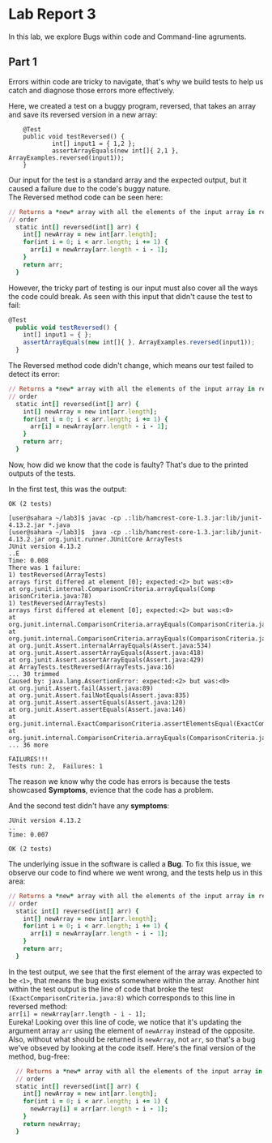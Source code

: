 # Lab Report 3
In this lab, we explore Bugs within code and Command-line agruments.

Part 1
---
Errors within code are tricky to navigate, that's why we build tests to help us catch and diagnose those errors more effectively.  

Here, we created a test on a buggy program, reversed, that takes an array and save its reversed version in a new array:  
```SAS
	@Test
  	public void testReversed() {
    		int[] input1 = { 1,2 };
    		assertArrayEquals(new int[]{ 2,1 }, ArrayExamples.reversed(input1));
  	}
```

Our input for the test is a standard array and the expected output, but it caused a failure due to the code's buggy nature.  
The Reversed method code can be seen here:  
```ruby
// Returns a *new* array with all the elements of the input array in reversed
// order
  static int[] reversed(int[] arr) {
    int[] newArray = new int[arr.length];
    for(int i = 0; i < arr.length; i += 1) {
      arr[i] = newArray[arr.length - i - 1];
    }
    return arr;
  }
```

However, the tricky part of testing is our input must also cover all the ways the code could break. As seen with this input that didn't cause the test to fail:  
``` javascript
@Test
  public void testReversed() {
    int[] input1 = { };
    assertArrayEquals(new int[]{ }, ArrayExamples.reversed(input1));
  }
```

The Reversed method code didn't change, which means our test failed to detect its error:  
```ruby
// Returns a *new* array with all the elements of the input array in reversed
// order
  static int[] reversed(int[] arr) {
    int[] newArray = new int[arr.length];
    for(int i = 0; i < arr.length; i += 1) {
      arr[i] = newArray[arr.length - i - 1];
    }
    return arr;
  }
```

Now, how did we know that the code is faulty? That's due to the printed outputs of the tests. 

In the first test, this was the output:
```Q
OK (2 tests)

[user@sahara ~/lab3]$ javac -cp .:lib/hamcrest-core-1.3.jar:lib/junit-4.13.2.jar *.java
[user@sahara ~/lab3]$  java -cp .:lib/hamcrest-core-1.3.jar:lib/junit-4.13.2.jar org.junit.runner.JUnitCore ArrayTests
JUnit version 4.13.2
..E
Time: 0.008
There was 1 failure:
1) testReversed(ArrayTests)
arrays first differed at element [0]; expected:<2> but was:<0>
at org.junit.internal.ComparisonCriteria.arrayEquals(Comp
arisonCriteria.java:78)
1) testReversed(ArrayTests)
arrays first differed at element [0]; expected:<2> but was:<0>
at org.junit.internal.ComparisonCriteria.arrayEquals(ComparisonCriteria.java:78)
at org.junit.internal.ComparisonCriteria.arrayEquals(ComparisonCriteria.java:28)
at org.junit.Assert.internalArrayEquals(Assert.java:534)
at org.junit.Assert.assertArrayEquals(Assert.java:418)
at org.junit.Assert.assertArrayEquals(Assert.java:429)
at ArrayTests.testReversed(ArrayTests.java:16)
... 30 trimmed
Caused by: java.lang.AssertionError: expected:<2> but was:<0>
at org.junit.Assert.fail(Assert.java:89)
at org.junit.Assert.failNotEquals(Assert.java:835)
at org.junit.Assert.assertEquals(Assert.java:120)
at org.junit.Assert.assertEquals(Assert.java:146)
at org.junit.internal.ExactComparisonCriteria.assertElementsEqual(ExactComparisonCriteria.java:8)
at org.junit.internal.ComparisonCriteria.arrayEquals(ComparisonCriteria.java:76)
... 36 more

FAILURES!!!
Tests run: 2,  Failures: 1
```

The reason we know why the code has errors is because the tests showcased **Symptoms**, evience that the code has a problem. 

And the second test didn't have any **symptoms**:
```Q
JUnit version 4.13.2
..
Time: 0.007

OK (2 tests)
```

The underlying issue in the software is called a **Bug**. To fix this issue, we observe our code to find where we went wrong, and the tests help us in this area:
```ruby
// Returns a *new* array with all the elements of the input array in reversed
// order
  static int[] reversed(int[] arr) {
    int[] newArray = new int[arr.length];
    for(int i = 0; i < arr.length; i += 1) {
      arr[i] = newArray[arr.length - i - 1];
    }
    return arr;
  }
```

In the test output, we see that the first element of the array was expected to be `<1>`, that means the bug exists somewhere within the array. Another hint within the test output is the line of code that broke the test `(ExactComparisonCriteria.java:8)` which corresponds to this line in reversed method:  
`arr[i] = newArray[arr.length - i - 1];`  
Eureka! Looking over this line of code, we notice that it's updating the argument array `arr` using the element of `newArray` instead of the opposite.  
Also, without what should be returned is `newArray`, not `arr`, so that's a bug we've obseved by looking at the code itself.
Here's the final version of the method, bug-free:
```ruby
  // Returns a *new* array with all the elements of the input array in reversed
  // order
  static int[] reversed(int[] arr) {
    int[] newArray = new int[arr.length];
    for(int i = 0; i < arr.length; i += 1) {
      newArray[i] = arr[arr.length - i - 1];
    }
    return newArray;
  }
```
